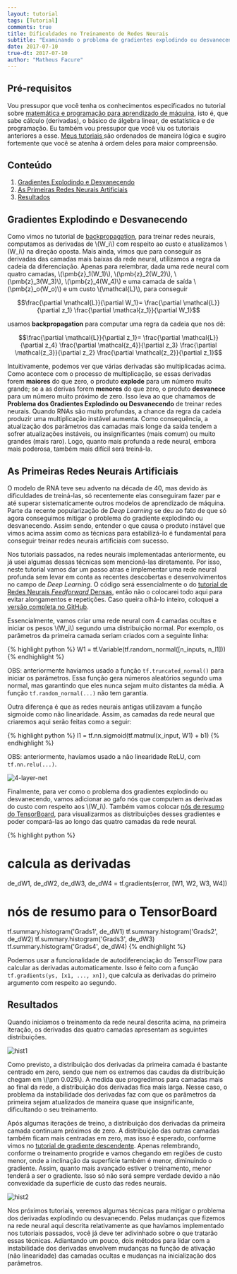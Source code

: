 ```yaml
---
layout: tutorial
tags: [Tutorial]
comments: true
title: Dificuldades no Treinamento de Redes Neurais
subtitle: "Examinando o problema de gradientes explodindo ou desvanecendo."
date: 2017-07-10
true-dt: 2017-07-10
author: "Matheus Facure"
---
```


## Pré-requisitos

<p>Vou pressupor que você tenha os conhecimentos especificados no tutorial sobre <a href="https://matheusfacure.github.io/2017/01/15/pre-req-ml/">matemática e programação para aprendizado de máquina</a>, isto é, que sabe cálculo (derivadas), o básico de álgebra linear, de estatística e de programação. Eu também vou pressupor que você viu os tutoriais anteriores a esse. <a href="https://matheusfacure.github.io/tutorials/">Meus tutoriais </a> são ordenados de maneira lógica e sugiro fortemente que você se atenha à ordem deles para maior compreensão.</p>

## Conteúdo
1. [Gradientes Explodindo e Desvanecendo](#van_exp_grad) 
2. [As Primeiras Redes Neurais Artificiais](#first_ann)
3. [Resultados](#res)

<a name="van_exp_grad"></a>
## Gradientes Explodindo e Desvanecendo

Como vimos no tutorial de [backpropagation](https://matheusfacure.github.io/2017/03/10/backprop/), para treinar redes neurais, computamos as derivadas de \\(W_i\\) com respeito ao custo e atualizamos \\(W_i\\) na direção oposta. Mais ainda, vimos que para conseguir as derivadas das camadas mais baixas da rede neural, utilizamos a regra da cadeia da diferenciação. Apenas para relembrar, dada uma rede neural com quatro camadas, \\(\pmb{z}_1(W_1)\\), \\(\pmb{z}_2(W_2)\\), \\(\pmb{z}_3(W_3)\\), \\(\pmb{z}_4(W_4)\\) e uma camada de saída \\(\pmb{z}_o(W_o)\\) e um custo \\(\mathcal{L}\\), para conseguir

$$\frac{\partial \mathcal{L}}{\partial W_1}= \frac{\partial \mathcal{L}}{\partial z_1} \frac{\partial \mathcal{z_1}}{\partial W_1}$$

usamos **backpropagation** para computar uma regra da cadeia que nos dê:

$$\frac{\partial \mathcal{L}}{\partial z_1}= \frac{\partial \mathcal{L}}{\partial z_4} \frac{\partial \mathcal{z_4}}{\partial z_3} \frac{\partial \mathcal{z_3}}{\partial z_2} \frac{\partial \mathcal{z_2}}{\partial z_1}$$

Intuitivamente, podemos ver que várias derivadas são multiplicadas acima. Como acontece com o processo de multiplicação, se essas derivadas forem **maiores** do que zero, o produto **explode** para um número muito grande; se a as derivas forem **menores** do que zero, o produto **desvanece** para um número muito próximo de zero. Isso leva ao que chamamos de **Problema dos Gradientes Explodindo ou Desvanecendo** de treinar redes neurais. Quando RNAs são muito profundas, a chance da regra da cadeia produzir uma multiplicação instável aumenta. Como consequência, a atualização dos parâmetros das camadas mais longe da saída tendem a sofrer atualizações instáveis, ou insignificantes (mais comum) ou muito grandes (mais raro). Logo, quanto mais profunda a rede neural, embora mais poderosa, também mais difícil será treiná-la.

<a name="first_ann"></a>
## As Primeiras Redes Neurais Artificiais

O modelo de RNA teve seu advento na década de 40, mas devido às dificuldades de treiná-las, só recentemente elas conseguiram fazer par e até superar sistematicamente outros modelos de aprendizado de máquina. Parte da recente popularização de *Deep Learning* se deu ao fato de que só agora conseguimos mitigar o problema do gradiente explodindo ou desvanecendo. Assim sendo, entender o que causa o produto instável que vimos acima assim como as técnicas para estabilizá-lo é fundamental para conseguir treinar redes neurais artificiais com sucesso. 

Nos tutoriais passados, na redes neurais implementadas anteriormente, eu já usei algumas dessas técnicas sem mencioná-las diretamente. Por isso, neste tutorial vamos dar um passo atras e implementar uma rede neural profunda sem levar em conta as recentes descobertas e desenvolvimentos no campo de *Deep Learning*. O código será essencialmente o do [tutorial de Redes Neurais *Feedforward* Densas](https://matheusfacure.github.io/2017/05/15/deep-ff-ann/), então não o colocarei todo aqui para evitar alongamentos e repetições. Caso queira olhá-lo inteiro, coloquei a [versão completa no GitHub](https://github.com/matheusfacure/Tutoriais-de-AM/blob/master/Redes%20Neurais%20Artificiais/van_exp_grad.py). 

Essencialmente, vamos criar uma rede neural com 4 camadas ocultas e iniciar os pesos \\(W_i\\) segundo uma distribuição normal. Por exemplo, os parâmetros da primeira camada seriam criados com a seguinte linha:

{% highlight python %}
W1 = tf.Variable(tf.random_normal([n_inputs, n_l1]))
{% endhighlight %}

OBS: anteriormente havíamos usado a função `tf.truncated_normal()` para iniciar os parâmetros. Essa função gera números aleatórios segundo uma normal, mas garantindo que eles nunca sejam muito distantes da média. A função `tf.random_normal(...)` não tem garantia.

Outra diferença é que as redes neurais antigas utilizavam a função sigmoide como não linearidade. Assim, as camadas da rede neural que criaremos aqui serão feitas como a seguir:

{% highlight python %}
l1 = tf.nn.sigmoid(tf.matmul(x_input, W1) + b1)
{% endhighlight %}

OBS: anteriormente, havíamos usado a não linearidade ReLU, com `tf.nn.relu(...)`.

<img class="img-responsive center-block thumbnail" src="/img/tutorial/deep_sigmoid_net.gif" alt="4-layer-net"/>

Finalmente, para ver como o problema dos gradientes explodindo ou desvanecendo, vamos adicionar ao gafo nós que computem as derivadas do custo com respeito aos \\(W_i\\). Também vamos colocar [nós de resumo do TensorBoard](https://matheusfacure.github.io/2017/06/10/tf-detalhes/#vis), para visualizarmos as distribuições desses gradientes e poder compará-las ao longo das quatro camadas da rede neural.

{% highlight python %}
# calcula as derivadas
de_dW1, de_dW2, de_dW3, de_dW4  = tf.gradients(error, [W1, W2, W3, W4])

# nós de resumo para o TensorBoard
tf.summary.histogram('Grads1', de_dW1)
tf.summary.histogram('Grads2', de_dW2)
tf.summary.histogram('Grads3', de_dW3)
tf.summary.histogram('Grads4', de_dW4)
{% endhighlight %}

Podemos usar a funcionalidade de autodiferenciação do TensorFlow para calcular as derivadas automaticamente. Isso é feito com a função `tf.gradients(ys, [x1, ..., xn])`, que calcula as derivadas do primeiro argumento com respeito ao segundo. 

<a name="res"></a>
## Resultados

Quando iniciamos o treinamento da rede neural descrita acima, na primeira iteração, os derivadas das quatro camadas apresentam as seguintes distribuições.

<img class="img-responsive center-block thumbnail" src="/img/tutorial/grad_hist_start.png" alt="hist1"/>

Como previsto, a distribuição dos derivadas da primeira camada é bastante centrado em zero, sendo que nem os extremos das caudas da distribuição chegam em \\(\pm 0.025\\). A medida que progredimos para camadas mais ao final da rede, a distribuição dos derivadas fica mais larga. Nesse caso, o problema da instabilidade dos derivadas faz com que os parâmetros da primeira sejam atualizados de maneira quase que insignificante, dificultando o seu treinamento. 

Após algumas iterações de treino, a distribuição dos derivadas da primeira camada continuam próximos de zero. A distribuição das outras camadas também ficam mais centradas em zero, mas isso é esperado, conforme vimos no [tutorial de gradiente descendente](https://matheusfacure.github.io/2017/02/20/MQO-Gradiente-Descendente/). Apenas relembrando, conforme o treinamento progride e vamos chegando em regiões de custo menor, onde a inclinação da superfície também é menor, diminuindo o gradiente. Assim, quanto mais avançado estiver o treinamento, menor tenderá a ser o gradiente. Isso só não será sempre verdade devido a não convexidade da superfície de custo das redes neurais.

<img class="img-responsive center-block thumbnail" src="/img/tutorial/grad_hist_end.png" alt="hist2"/>

Nos próximos tutoriais, veremos algumas técnicas para mitigar o problema dos derivadas explodindo ou desvanecendo. Pelas mudanças que fizemos na rede neural aqui descrita relativamente as que havíamos implementado nos tutoriais passados, você já deve ter adivinhado sobre o que tratarão essas técnicas. Adiantando um pouco, dois métodos para lidar com a instabilidade dos derivadas envolvem mudanças na função de ativação (não linearidade) das camadas ocultas e mudanças na inicialização dos parâmetros. 
